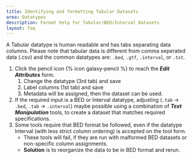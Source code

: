 ```yaml
---
title: Identifying and formatting Tabular Datasets 
area: Datatypes
description: Format help for Tabular/BED/Interval Datasets
layout: faq          
---
```

 

A Tabular datatype is human readable and has tabs separating data columns. Please note that tabular data is different from comma seperated data (.csv) and the common datatypes are: `.bed`, `.gtf`, `.interval`, or `.txt`.
1. Click the pencil icon {% icon galaxy-pencil %} to reach the **_Edit Attributes_** form. 
   1. Change the datatype (3rd tab) and save
   2. Label columns (1st tab) and save
   3. Metadata will be assigned, then the dataset can be used.
2. If the required input is a BED or Interval datatype, adjusting (``.tab`` → ``.bed``, ``.tab`` → ``.interval``) maybe possible using a combination of **_Text Manipulation_** tools, to create a dataset that matches required specifications.
3. Some tools require that BED format be followed, even if the datatype Interval (with less strict column ordering) is accepted on the tool form.
   - These tools will fail, if they are run with malformed BED datasets or non-specific column assignments.
   - **Solution** is to reorganize the data to be in BED format and rerun. 
